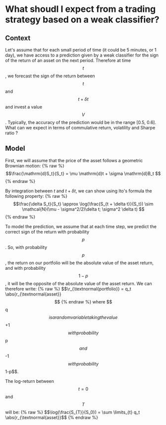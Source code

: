 <script src="https://cdn.mathjax.org/mathjax/latest/MathJax.js?config=TeX-AMS-MML_HTMLorMML" type="text/javascript"></script>

# What shoudl I expect from a trading strategy based on a weak classifier?

## Context

Let's assume that for each small period of time (it could be 5 minutes, or 1 day), we have access to a prediction given by a weak classifier for the sign of the return of an asset on the next period. Therefore at time $$t$$, we forecast the sign of the return between $$t$$ and $$t + \delta t$$ and invest a value $$V$$. Typically, the accuracy of the prediction would be in the range [0.5, 0.6]. What can we expect in terms of commulative return, volatility and Sharpe ratio ?

## Model
First, we will assume that the price of the asset follows a geometric Brownian motion:
{% raw %} 
$$\frac{\mathrm{d}S_t}{S_t} = \mu \mathrm{d}t + \sigma \mathrm{d}B_t $$ 
{% endraw %}

By integration between $t$ and $t + \delta t$, we can show using Ito's formula the following property:
{% raw %} 
$$\frac{\delta S_t}{S_t} \approx \log(\frac{S_{t + \delta t}}{S_t}) \sim \mathcal{N}(\mu  - \sigma^2/2)\delta t;  \sigma^2 \delta t) $$ 
{% endraw %}

To model the prediction, we assume that at each time step, we predict the correct sign of the return with probability $$p$$. So, with probability $$p$$, the return on our portfolio will be the absolute value of the asset return, and with probability $$1 - p$$, it will be the opposite of the absolute value of the asset return. We can therefore write:
{% raw %} 
$$\r_{\textnormal{portfolio}} = q_t \abs{r_{\textnormal{asset}} $$ 
{% endraw %}
where $$q$$ is a random variable taking the value $$+1$$ with probability $$p$$ and $$-1$$ with probability $$1-p$$.

The log-return between $$t=0$$ and $$T$$ will be:
{% raw %} 
$$\log(\frac{S_{T}}{S_0}) = \sum \limits_{t} q_t \abs{r_{\textnormal{asset}}$$
{% endraw %}

